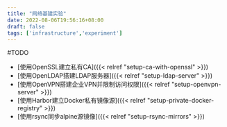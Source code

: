 ```yaml
---
title: "网络基建实验"
date: 2022-08-06T19:56:16+08:00
draft: false
tags: ['infrastructure','experiment']
---
```


#TODO

<!--more-->


- [使用OpenSSL建立私有CA]({{< relref "setup-ca-with-openssl" >}})
- [使用OpenLDAP搭建LDAP服务器]({{< relref "setup-ldap-server" >}})  
- [使用OpenVPN搭建企业VPN并限制访问权限]({{< relref "setup-openvpn-server" >}})  
- [使用Harbor建立Docker私有镜像源]({{< relref "setup-private-docker-registry" >}})
- [使用rsync同步alpine源镜像]({{< relref "setup-rsync-mirrors" >}})